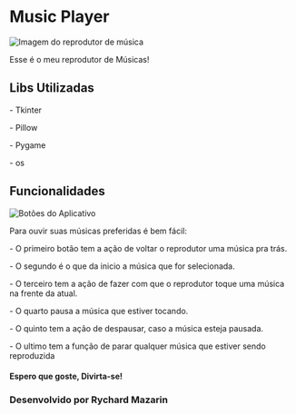 <h1> Music Player </h1>

![Imagem do reprodutor de música](https://user-images.githubusercontent.com/98194579/170850501-60b13b8e-bbed-42bb-9a8e-5d81108049e8.png)

<p>Esse é o meu reprodutor de Músicas!</p>

<h2> Libs Utilizadas </h2>
<p> - Tkinter </p>
<p> - Pillow </p>
<p> - Pygame </p>
<p> - os </p>

<h2> Funcionalidades </h2>

![Botões do Aplicativo](https://user-images.githubusercontent.com/98194579/170850848-e862e2b4-c8fc-47f5-aea7-4e14c0851b00.png)

<p>Para ouvir suas músicas preferidas é bem fácil:</p>
<p> - O primeiro botão tem a ação de voltar o reprodutor uma música pra trás.</p>
<p> - O segundo é o que da inicio a música que for selecionada.</p>
<p> - O terceiro tem a ação de fazer com que o reprodutor toque uma música na frente da atual.</p>
<p> - O quarto pausa a música que estiver tocando.</p>
<p> - O quinto tem a ação de despausar, caso a música esteja pausada.</p>
<p> - O ultimo tem a função de parar qualquer música que estiver sendo reproduzida</p>

<h4> Espero que goste, Divirta-se! </h4>
<h3>Desenvolvido por Rychard Mazarin</h3>



  
